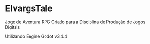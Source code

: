 # ElvargsTale
Jogo de Aventura RPG Criado para a Disciplina de Produção de Jogos Digitais

Utilizando Engine Godot v3.4.4

